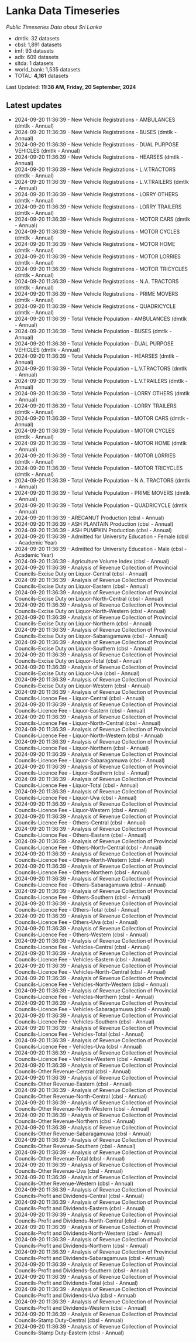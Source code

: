 # Lanka Data Timeseries
*Public Timeseries Data about Sri Lanka*

* dmtlk: 32 datasets
* cbsl: 1,891 datasets
* imf: 93 datasets
* adb: 609 datasets
* sltda: 1 datasets
* world_bank: 1,535 datasets
* TOTAL: **4,161** datasets

Last Updated: **11:38 AM, Friday, 20 September, 2024**

## Latest updates

* 2024-09-20 11:36:39 - New Vehicle Registrations - AMBULANCES (dmtlk - Annual)
* 2024-09-20 11:36:39 - New Vehicle Registrations - BUSES (dmtlk - Annual)
* 2024-09-20 11:36:39 - New Vehicle Registrations - DUAL PURPOSE VEHICLES (dmtlk - Annual)
* 2024-09-20 11:36:39 - New Vehicle Registrations - HEARSES (dmtlk - Annual)
* 2024-09-20 11:36:39 - New Vehicle Registrations - L.V.TRACTORS (dmtlk - Annual)
* 2024-09-20 11:36:39 - New Vehicle Registrations - L.V.TRAILERS (dmtlk - Annual)
* 2024-09-20 11:36:39 - New Vehicle Registrations - LORRY OTHERS (dmtlk - Annual)
* 2024-09-20 11:36:39 - New Vehicle Registrations - LORRY TRAILERS (dmtlk - Annual)
* 2024-09-20 11:36:39 - New Vehicle Registrations - MOTOR CARS (dmtlk - Annual)
* 2024-09-20 11:36:39 - New Vehicle Registrations - MOTOR CYCLES (dmtlk - Annual)
* 2024-09-20 11:36:39 - New Vehicle Registrations - MOTOR HOME (dmtlk - Annual)
* 2024-09-20 11:36:39 - New Vehicle Registrations - MOTOR LORRIES (dmtlk - Annual)
* 2024-09-20 11:36:39 - New Vehicle Registrations - MOTOR TRICYCLES (dmtlk - Annual)
* 2024-09-20 11:36:39 - New Vehicle Registrations - N.A. TRACTORS (dmtlk - Annual)
* 2024-09-20 11:36:39 - New Vehicle Registrations - PRIME MOVERS (dmtlk - Annual)
* 2024-09-20 11:36:39 - New Vehicle Registrations - QUADRICYCLE (dmtlk - Annual)
* 2024-09-20 11:36:39 - Total Vehicle Population - AMBULANCES (dmtlk - Annual)
* 2024-09-20 11:36:39 - Total Vehicle Population - BUSES (dmtlk - Annual)
* 2024-09-20 11:36:39 - Total Vehicle Population - DUAL PURPOSE VEHICLES (dmtlk - Annual)
* 2024-09-20 11:36:39 - Total Vehicle Population - HEARSES (dmtlk - Annual)
* 2024-09-20 11:36:39 - Total Vehicle Population - L.V.TRACTORS (dmtlk - Annual)
* 2024-09-20 11:36:39 - Total Vehicle Population - L.V.TRAILERS (dmtlk - Annual)
* 2024-09-20 11:36:39 - Total Vehicle Population - LORRY OTHERS (dmtlk - Annual)
* 2024-09-20 11:36:39 - Total Vehicle Population - LORRY TRAILERS (dmtlk - Annual)
* 2024-09-20 11:36:39 - Total Vehicle Population - MOTOR CARS (dmtlk - Annual)
* 2024-09-20 11:36:39 - Total Vehicle Population - MOTOR CYCLES (dmtlk - Annual)
* 2024-09-20 11:36:39 - Total Vehicle Population - MOTOR HOME (dmtlk - Annual)
* 2024-09-20 11:36:39 - Total Vehicle Population - MOTOR LORRIES (dmtlk - Annual)
* 2024-09-20 11:36:39 - Total Vehicle Population - MOTOR TRICYCLES (dmtlk - Annual)
* 2024-09-20 11:36:39 - Total Vehicle Population - N.A. TRACTORS (dmtlk - Annual)
* 2024-09-20 11:36:39 - Total Vehicle Population - PRIME MOVERS (dmtlk - Annual)
* 2024-09-20 11:36:39 - Total Vehicle Population - QUADRICYCLE (dmtlk - Annual)
* 2024-09-20 11:36:39 - ARECANUT Production (cbsl - Annual)
* 2024-09-20 11:36:39 - ASH PLANTAIN Production (cbsl - Annual)
* 2024-09-20 11:36:39 - ASH PUMPKIN Production (cbsl - Annual)
* 2024-09-20 11:36:39 - Admitted for University Education - Female (cbsl - Academic Year)
* 2024-09-20 11:36:39 - Admitted for University Education - Male (cbsl - Academic Year)
* 2024-09-20 11:36:39 - Agriculture Volume Index (cbsl - Annual)
* 2024-09-20 11:36:39 - Analysis of Revenue Collection of Provincial Councils-Excise Duty on Liquor-Central (cbsl - Annual)
* 2024-09-20 11:36:39 - Analysis of Revenue Collection of Provincial Councils-Excise Duty on Liquor-Eastern (cbsl - Annual)
* 2024-09-20 11:36:39 - Analysis of Revenue Collection of Provincial Councils-Excise Duty on Liquor-North-Central (cbsl - Annual)
* 2024-09-20 11:36:39 - Analysis of Revenue Collection of Provincial Councils-Excise Duty on Liquor-North-Western (cbsl - Annual)
* 2024-09-20 11:36:39 - Analysis of Revenue Collection of Provincial Councils-Excise Duty on Liquor-Northern (cbsl - Annual)
* 2024-09-20 11:36:39 - Analysis of Revenue Collection of Provincial Councils-Excise Duty on Liquor-Sabaragamuwa (cbsl - Annual)
* 2024-09-20 11:36:39 - Analysis of Revenue Collection of Provincial Councils-Excise Duty on Liquor-Southern (cbsl - Annual)
* 2024-09-20 11:36:39 - Analysis of Revenue Collection of Provincial Councils-Excise Duty on Liquor-Total (cbsl - Annual)
* 2024-09-20 11:36:39 - Analysis of Revenue Collection of Provincial Councils-Excise Duty on Liquor-Uva (cbsl - Annual)
* 2024-09-20 11:36:39 - Analysis of Revenue Collection of Provincial Councils-Excise Duty on Liquor-Western (cbsl - Annual)
* 2024-09-20 11:36:39 - Analysis of Revenue Collection of Provincial Councils-Licence Fee - Liquor-Central (cbsl - Annual)
* 2024-09-20 11:36:39 - Analysis of Revenue Collection of Provincial Councils-Licence Fee - Liquor-Eastern (cbsl - Annual)
* 2024-09-20 11:36:39 - Analysis of Revenue Collection of Provincial Councils-Licence Fee - Liquor-North-Central (cbsl - Annual)
* 2024-09-20 11:36:39 - Analysis of Revenue Collection of Provincial Councils-Licence Fee - Liquor-North-Western (cbsl - Annual)
* 2024-09-20 11:36:39 - Analysis of Revenue Collection of Provincial Councils-Licence Fee - Liquor-Northern (cbsl - Annual)
* 2024-09-20 11:36:39 - Analysis of Revenue Collection of Provincial Councils-Licence Fee - Liquor-Sabaragamuwa (cbsl - Annual)
* 2024-09-20 11:36:39 - Analysis of Revenue Collection of Provincial Councils-Licence Fee - Liquor-Southern (cbsl - Annual)
* 2024-09-20 11:36:39 - Analysis of Revenue Collection of Provincial Councils-Licence Fee - Liquor-Total (cbsl - Annual)
* 2024-09-20 11:36:39 - Analysis of Revenue Collection of Provincial Councils-Licence Fee - Liquor-Uva (cbsl - Annual)
* 2024-09-20 11:36:39 - Analysis of Revenue Collection of Provincial Councils-Licence Fee - Liquor-Western (cbsl - Annual)
* 2024-09-20 11:36:39 - Analysis of Revenue Collection of Provincial Councils-Licence Fee - Others-Central (cbsl - Annual)
* 2024-09-20 11:36:39 - Analysis of Revenue Collection of Provincial Councils-Licence Fee - Others-Eastern (cbsl - Annual)
* 2024-09-20 11:36:39 - Analysis of Revenue Collection of Provincial Councils-Licence Fee - Others-North-Central (cbsl - Annual)
* 2024-09-20 11:36:39 - Analysis of Revenue Collection of Provincial Councils-Licence Fee - Others-North-Western (cbsl - Annual)
* 2024-09-20 11:36:39 - Analysis of Revenue Collection of Provincial Councils-Licence Fee - Others-Northern (cbsl - Annual)
* 2024-09-20 11:36:39 - Analysis of Revenue Collection of Provincial Councils-Licence Fee - Others-Sabaragamuwa (cbsl - Annual)
* 2024-09-20 11:36:39 - Analysis of Revenue Collection of Provincial Councils-Licence Fee - Others-Southern (cbsl - Annual)
* 2024-09-20 11:36:39 - Analysis of Revenue Collection of Provincial Councils-Licence Fee - Others-Total (cbsl - Annual)
* 2024-09-20 11:36:39 - Analysis of Revenue Collection of Provincial Councils-Licence Fee - Others-Uva (cbsl - Annual)
* 2024-09-20 11:36:39 - Analysis of Revenue Collection of Provincial Councils-Licence Fee - Others-Western (cbsl - Annual)
* 2024-09-20 11:36:39 - Analysis of Revenue Collection of Provincial Councils-Licence Fee - Vehicles-Central (cbsl - Annual)
* 2024-09-20 11:36:39 - Analysis of Revenue Collection of Provincial Councils-Licence Fee - Vehicles-Eastern (cbsl - Annual)
* 2024-09-20 11:36:39 - Analysis of Revenue Collection of Provincial Councils-Licence Fee - Vehicles-North-Central (cbsl - Annual)
* 2024-09-20 11:36:39 - Analysis of Revenue Collection of Provincial Councils-Licence Fee - Vehicles-North-Western (cbsl - Annual)
* 2024-09-20 11:36:39 - Analysis of Revenue Collection of Provincial Councils-Licence Fee - Vehicles-Northern (cbsl - Annual)
* 2024-09-20 11:36:39 - Analysis of Revenue Collection of Provincial Councils-Licence Fee - Vehicles-Sabaragamuwa (cbsl - Annual)
* 2024-09-20 11:36:39 - Analysis of Revenue Collection of Provincial Councils-Licence Fee - Vehicles-Southern (cbsl - Annual)
* 2024-09-20 11:36:39 - Analysis of Revenue Collection of Provincial Councils-Licence Fee - Vehicles-Total (cbsl - Annual)
* 2024-09-20 11:36:39 - Analysis of Revenue Collection of Provincial Councils-Licence Fee - Vehicles-Uva (cbsl - Annual)
* 2024-09-20 11:36:39 - Analysis of Revenue Collection of Provincial Councils-Licence Fee - Vehicles-Western (cbsl - Annual)
* 2024-09-20 11:36:39 - Analysis of Revenue Collection of Provincial Councils-Other Revenue-Central (cbsl - Annual)
* 2024-09-20 11:36:39 - Analysis of Revenue Collection of Provincial Councils-Other Revenue-Eastern (cbsl - Annual)
* 2024-09-20 11:36:39 - Analysis of Revenue Collection of Provincial Councils-Other Revenue-North-Central (cbsl - Annual)
* 2024-09-20 11:36:39 - Analysis of Revenue Collection of Provincial Councils-Other Revenue-North-Western (cbsl - Annual)
* 2024-09-20 11:36:39 - Analysis of Revenue Collection of Provincial Councils-Other Revenue-Northern (cbsl - Annual)
* 2024-09-20 11:36:39 - Analysis of Revenue Collection of Provincial Councils-Other Revenue-Sabaragamuwa (cbsl - Annual)
* 2024-09-20 11:36:39 - Analysis of Revenue Collection of Provincial Councils-Other Revenue-Southern (cbsl - Annual)
* 2024-09-20 11:36:39 - Analysis of Revenue Collection of Provincial Councils-Other Revenue-Total (cbsl - Annual)
* 2024-09-20 11:36:39 - Analysis of Revenue Collection of Provincial Councils-Other Revenue-Uva (cbsl - Annual)
* 2024-09-20 11:36:39 - Analysis of Revenue Collection of Provincial Councils-Other Revenue-Western (cbsl - Annual)
* 2024-09-20 11:36:39 - Analysis of Revenue Collection of Provincial Councils-Profit and Dividends-Central (cbsl - Annual)
* 2024-09-20 11:36:39 - Analysis of Revenue Collection of Provincial Councils-Profit and Dividends-Eastern (cbsl - Annual)
* 2024-09-20 11:36:39 - Analysis of Revenue Collection of Provincial Councils-Profit and Dividends-North-Central (cbsl - Annual)
* 2024-09-20 11:36:39 - Analysis of Revenue Collection of Provincial Councils-Profit and Dividends-North-Western (cbsl - Annual)
* 2024-09-20 11:36:39 - Analysis of Revenue Collection of Provincial Councils-Profit and Dividends-Northern (cbsl - Annual)
* 2024-09-20 11:36:39 - Analysis of Revenue Collection of Provincial Councils-Profit and Dividends-Sabaragamuwa (cbsl - Annual)
* 2024-09-20 11:36:39 - Analysis of Revenue Collection of Provincial Councils-Profit and Dividends-Southern (cbsl - Annual)
* 2024-09-20 11:36:39 - Analysis of Revenue Collection of Provincial Councils-Profit and Dividends-Total (cbsl - Annual)
* 2024-09-20 11:36:39 - Analysis of Revenue Collection of Provincial Councils-Profit and Dividends-Uva (cbsl - Annual)
* 2024-09-20 11:36:39 - Analysis of Revenue Collection of Provincial Councils-Profit and Dividends-Western (cbsl - Annual)
* 2024-09-20 11:36:39 - Analysis of Revenue Collection of Provincial Councils-Stamp Duty-Central (cbsl - Annual)
* 2024-09-20 11:36:39 - Analysis of Revenue Collection of Provincial Councils-Stamp Duty-Eastern (cbsl - Annual)